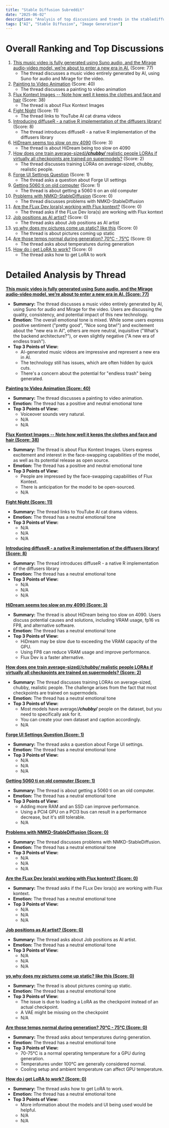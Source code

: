 ```yaml
---
title: "Stable Diffusion Subreddit"
date: "2025-06-02"
description: "Analysis of top discussions and trends in the stablediffusion subreddit"
tags: ["AI", "Stable Diffusion", "Image Generation"]
---
```


# Overall Ranking and Top Discussions
1.  [This music video is fully generated using Suno audio, and the Mirage audio-video model, we’re about to enter a new era in AI.](https://v.redd.it/djoz9i3drj4f1) (Score: 77)
    * The thread discusses a music video entirely generated by AI, using Suno for audio and Mirage for the video.
2.  [Painting to Video Animation](https://v.redd.it/a9j2vq3eoj4f1) (Score: 40)
    * The thread discusses a painting to video animation
3.  [Flux Kontext Images -- Note how well it keeps the clothes and face and hair](https://www.reddit.com/gallery/1l1oppl) (Score: 38)
    * The thread is about Flux Kontext Images
4.  [Fight Night](https://i.redd.it/juxubrkzoj4f1.png) (Score: 11)
    * The thread links to YouTube AI cat drama videos
5.  [Introducing diffuseR - a native R implementation of the diffusers library!](https://www.reddit.com/r/StableDiffusion/comments/1l1ngn0/introducing_diffuser_a_native_r_implementation_of/) (Score: 8)
    * The thread introduces diffuseR - a native R implementation of the diffusers library
6.  [HiDream seems too slow on my 4090](https://www.reddit.com/r/StableDiffusion/comments/1l1ngmx/hidream_seems_too_slow_on_my_4090/) (Score: 3)
    * The thread is about HiDream being too slow on 4090
7.  [How does one train average-sized/***/chubby/*** realistic people LORAs if virtually all checkpoints are trained on supermodels?](https://www.reddit.com/r/StableDiffusion/comments/1l1rxr2/how_does_one_train_averagesizeduglychubbyfat/) (Score: 2)
    * The thread discusses training LORAs on average-sized, chubby, realistic people.
8.  [Forge UI Settings Question](https://www.reddit.com/r/StableDiffusion/comments/1l1pdke/forge_ui_settings_question/) (Score: 1)
    * The thread asks a question about Forge UI settings
9.  [Getting 5060 ti on old computer](https://www.reddit.com/r/StableDiffusion/comments/1l1pre8/getting_5060_ti_on_old_computer/) (Score: 1)
    * The thread is about getting a 5060 ti on an old computer
10. [Problems with NMKD-StableDiffusion](https://www.reddit.com/gallery/1l1o89y) (Score: 0)
    * The thread discusses problems with NMKD-StableDiffusion
11. [Are the FLux Dev lora(s) working with Flux kontext?](https://www.reddit.com/r/StableDiffusion/comments/1l1n3cn/are_the_flux_dev_loras_working_with_flux_kontext/) (Score: 0)
    * The thread asks if the FLux Dev lora(s) are working with Flux kontext
12. [Job positions as AI artist?](https://www.reddit.com/r/StableDiffusion/comments/1l1p3ap/job_positions_as_ai_artist/) (Score: 0)
    * The thread asks about Job positions as AI artist
13. [yo,why does my pictures come up static? like this](https://www.reddit.com/r/StableDiffusion/comments/1l1ppeb/yowhy_does_my_pictures_come_up_static_like_this/) (Score: 0)
    * The thread is about pictures coming up static
14. [Are those temps normal during generation? 70°C - 75°C](https://www.reddit.com/r/StableDiffusion/comments/1l1q17d/are_those_temps_normal_during_generation_70c_75c/) (Score: 0)
    * The thread asks about temperatures during generation
15. [How do i get LoRA to work?](https://www.reddit.com/r/StableDiffusion/comments/1l1r8mg/how_do_i_get_lora_to_work/) (Score: 0)
    * The thread asks how to get LoRA to work

# Detailed Analysis by Thread
**[This music video is fully generated using Suno audio, and the Mirage audio-video model, we’re about to enter a new era in AI. (Score: 77)](https://v.redd.it/djoz9i3drj4f1)**
*  **Summary:** The thread discusses a music video entirely generated by AI, using Suno for audio and Mirage for the video. Users are discussing the quality, consistency, and potential impact of this new technology.
*  **Emotion:** The overall emotional tone is mixed. While some users express positive sentiment ("pretty good", "Nice song btw!") and excitement about the "new era in AI", others are more neutral, inquisitive ("What's the backend architecture?"), or even slightly negative ("A new era of endless trash").
*  **Top 3 Points of View:**
    * AI-generated music videos are impressive and represent a new era in AI.
    * The technology still has issues, which are often hidden by quick cuts.
    * There's a concern about the potential for "endless trash" being generated.

**[Painting to Video Animation (Score: 40)](https://v.redd.it/a9j2vq3eoj4f1)**
*  **Summary:** The thread discusses a painting to video animation.
*  **Emotion:** The thread has a positive and neutral emotional tone
*  **Top 3 Points of View:**
    * Voiceover sounds very natural.
    * N/A
    * N/A

**[Flux Kontext Images -- Note how well it keeps the clothes and face and hair (Score: 38)](https://www.reddit.com/gallery/1l1oppl)**
*  **Summary:** The thread is about Flux Kontext Images. Users express excitement and interest in the face-swapping capabilities of the model, as well as its potential release as open source.
*  **Emotion:** The thread has a positive and neutral emotional tone
*  **Top 3 Points of View:**
    * People are impressed by the face-swapping capabilities of Flux Kontext.
    * There is anticipation for the model to be open-sourced.
    * N/A

**[Fight Night (Score: 11)](https://i.redd.it/juxubrkzoj4f1.png)**
*  **Summary:** The thread links to YouTube AI cat drama videos.
*  **Emotion:** The thread has a neutral emotional tone
*  **Top 3 Points of View:**
    * N/A
    * N/A
    * N/A

**[Introducing diffuseR - a native R implementation of the diffusers library! (Score: 8)](https://www.reddit.com/r/StableDiffusion/comments/1l1ngn0/introducing_diffuser_a_native_r_implementation_of/)**
*  **Summary:** The thread introduces diffuseR - a native R implementation of the diffusers library
*  **Emotion:** The thread has a neutral emotional tone
*  **Top 3 Points of View:**
    * N/A
    * N/A
    * N/A

**[HiDream seems too slow on my 4090 (Score: 3)](https://www.reddit.com/r/StableDiffusion/comments/1l1ngmx/hidream_seems_too_slow_on_my_4090/)**
*  **Summary:** The thread is about HiDream being too slow on 4090. Users discuss potential causes and solutions, including VRAM usage, fp16 vs FP8, and alternative software.
*  **Emotion:** The thread has a neutral emotional tone
*  **Top 3 Points of View:**
    * HiDream may be slow due to exceeding the VRAM capacity of the GPU.
    * Using FP8 can reduce VRAM usage and improve performance.
    * Flux Dev is a faster alternative.

**[How does one train average-sized/***/chubby/*** realistic people LORAs if virtually all checkpoints are trained on supermodels? (Score: 2)](https://www.reddit.com/r/StableDiffusion/comments/1l1rxr2/how_does_one_train_averagesizeduglychubbyfat/)**
*  **Summary:** The thread discusses training LORAs on average-sized, chubby, realistic people. The challenge arises from the fact that most checkpoints are trained on supermodels.
*  **Emotion:** The thread has a neutral emotional tone
*  **Top 3 Points of View:**
    * Most models have average/***/chubby/*** people on the dataset, but you need to specifically ask for it.
    * You can create your own dataset and caption accordingly.
    * N/A

**[Forge UI Settings Question (Score: 1)](https://www.reddit.com/r/StableDiffusion/comments/1l1pdke/forge_ui_settings_question/)**
*  **Summary:** The thread asks a question about Forge UI settings.
*  **Emotion:** The thread has a neutral emotional tone
*  **Top 3 Points of View:**
    * N/A
    * N/A
    * N/A

**[Getting 5060 ti on old computer (Score: 1)](https://www.reddit.com/r/StableDiffusion/comments/1l1pre8/getting_5060_ti_on_old_computer/)**
*  **Summary:** The thread is about getting a 5060 ti on an old computer.
*  **Emotion:** The thread has a neutral emotional tone
*  **Top 3 Points of View:**
    * Adding more RAM and an SSD can improve performance.
    * Using a PCI4 GPU on a PCI3 bus can result in a performance decrease, but it's still tolerable.
    * N/A

**[Problems with NMKD-StableDiffusion (Score: 0)](https://www.reddit.com/gallery/1l1o89y)**
*  **Summary:** The thread discusses problems with NMKD-StableDiffusion.
*  **Emotion:** The thread has a neutral emotional tone
*  **Top 3 Points of View:**
    * N/A
    * N/A
    * N/A

**[Are the FLux Dev lora(s) working with Flux kontext? (Score: 0)](https://www.reddit.com/r/StableDiffusion/comments/1l1n3cn/are_the_flux_dev_loras_working_with_flux_kontext/)**
*  **Summary:** The thread asks if the FLux Dev lora(s) are working with Flux kontext.
*  **Emotion:** The thread has a neutral emotional tone
*  **Top 3 Points of View:**
    * N/A
    * N/A
    * N/A

**[Job positions as AI artist? (Score: 0)](https://www.reddit.com/r/StableDiffusion/comments/1l1p3ap/job_positions_as_ai_artist/)**
*  **Summary:** The thread asks about Job positions as AI artist.
*  **Emotion:** The thread has a neutral emotional tone
*  **Top 3 Points of View:**
    * N/A
    * N/A
    * N/A

**[yo,why does my pictures come up static? like this (Score: 0)](https://www.reddit.com/r/StableDiffusion/comments/1l1ppeb/yowhy_does_my_pictures_come_up_static_like_this/)**
*  **Summary:** The thread is about pictures coming up static.
*  **Emotion:** The thread has a neutral emotional tone
*  **Top 3 Points of View:**
    * The issue is due to loading a LoRA as the checkpoint instead of an actual checkpoint.
    * A VAE might be missing on the checkpoint
    * N/A

**[Are those temps normal during generation? 70°C - 75°C (Score: 0)](https://www.reddit.com/r/StableDiffusion/comments/1l1q17d/are_those_temps_normal_during_generation_70c_75c/)**
*  **Summary:** The thread asks about temperatures during generation.
*  **Emotion:** The thread has a neutral emotional tone
*  **Top 3 Points of View:**
    * 70-75°C is a normal operating temperature for a GPU during generation.
    * Temperatures under 100°C are generally considered normal.
    * Cooling setup and ambient temperature can affect GPU temperature.

**[How do i get LoRA to work? (Score: 0)](https://www.reddit.com/r/StableDiffusion/comments/1l1r8mg/how_do_i_get_lora_to_work/)**
*  **Summary:** The thread asks how to get LoRA to work.
*  **Emotion:** The thread has a neutral emotional tone
*  **Top 3 Points of View:**
    * More information about the models and UI being used would be helpful.
    * N/A
    * N/A
